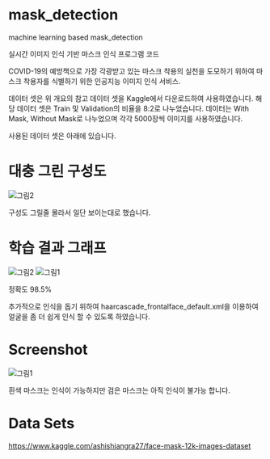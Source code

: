 # mask_detection
machine learning based mask_detection 

실시간 이미지 인식 기반 마스크 인식 프로그램 코드

COVID-19의 예방책으로 가장 각광받고 있는 마스크 착용의 실천을 도모하기 위하여 마스크 착용자를 식별하기 위한 인공지능 이미지 인식 서비스.


데이터 셋은 위 개요의 참고 데이터 셋을 Kaggle에서 다운로드하여 사용하였습니다. 
해당 데이터 셋은 Train 및 Validation의 비율을 8:2로 나누었습니다. 
데이터는 With Mask, Without Mask로 나누었으며 각각 5000장씩 이미지를 사용하였습니다.

사용된 데이터 셋은 아래에 있습니다.


대충 그린 구성도
================
![그림2](https://user-images.githubusercontent.com/5088870/101862726-4acd7e80-3bb6-11eb-9fb7-edde007a7740.png) 


구성도 그릴줄 몰라서 일단 보이는대로 했습니다.

  
    
학습 결과 그래프
================
![그림2](https://user-images.githubusercontent.com/5088870/101878482-01d7f300-3bd3-11eb-95cc-c99b3bcabcb1.png)
![그림1](https://user-images.githubusercontent.com/5088870/101878486-03092000-3bd3-11eb-8d1c-12758bf7af4e.png)

정확도 98.5%

추가적으로 인식을 돕기 위하여 haarcascade_frontalface_default.xml을 이용하여 얼굴을 좀 더 쉽게 인식 할 수 있도록 하였습니다.


Screenshot
=================
![그림1](https://user-images.githubusercontent.com/5088870/101862720-44d79d80-3bb6-11eb-9440-e2c344b5c0d1.jpg)

흰색 마스크는 인식이 가능하지만 검은 마스크는 아직 인식이 불가능 합니다.


Data Sets
================
https://www.kaggle.com/ashishjangra27/face-mask-12k-images-dataset
